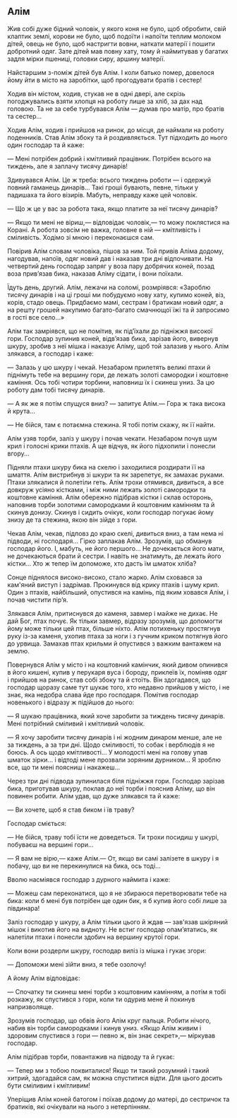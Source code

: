 ## Алім

Жив собі дуже бідний чоловік, у якого коня не було, щоб обробити, свій клаптик землі, корови не було, щоб подоїти і напоїти теплим молоком дітей, овець не було, щоб настригти вовни, наткати матерії і пошити добротний одяг.
Зате дітей мав повну хату, тому й наймитував у багатих задля мірки пшениці, головки сиру, аршину матерії.

Найстаршим з-поміж дітей був Алім.
І коли батько помер, довелося йому йти в місто на заробітки, щоб прогодувати братів і сестер!

Ходив він містом, ходив, стукав не в одні двері, але скрізь погоджувались взяти хлопця на роботу лише за хліб, за дах над головою.
Та не за себе турбувався Алім — думав про матір, про братів та сестер...

Ходив Алім, ходив і прийшов на ринок, до місця, де наймали на роботу поденників.
Став Алім збоку та й роздивляється.
Тут підходить до нього один господар та й каже:

— Мені потрібен добрий і кмітливий працівник.
Потрібен всього на тиждень, але я заплачу тисячу динарів!

Здивувався Алім.
Це ж треба: всього тиждень роботи — і одержуй повний гаманець динарів...
Такі гроші бувають, певне, тільки у падишаха та його візирів.
Мабуть, неправду каже цей чоловік.

— Що ж це у вас за робота така, якщо платите за неї тисячу динарів?

— Якщо ти мені не віриш,— відповідає чоловік,— то можу поклястися на Корані.
А робота зовсім не важка, головне в ній — кмітливість і сміливість.
Ходімо зі мною і переконаєшся сам.

Повірив Алім словам чоловіка, пішов за ним.
Той привів Аліма додому, нагодував, напоїв, одяг новий дав і наказав три дні відпочивати.
На четвертий день господар запряг у воза пару добрячих коней, позад воза прив’язав бика, наказав Аліму сідати, і вони поїхали.

Їдуть день, другий.
Алім, лежачи на соломі, розмріявся: «Зароблю тисячу динарів і на ці гроші ми побудуємо нову хату, купимо коней, віз, корів, стадо овець.
Придбаємо мамі, сестрам і братикам новий одяг, а на решту грошей накупимо багато-багато смачнющої їжі та й запросимо в гості все село...»

Алім так замріявся, що не помітив, як під’їхали до підніжжя високої гори.
Господар зупинив коней, відв’язав бика, зарізав його, вивернув шкуру, зробив з неї мішка і наказує Аліму, щоб той залазив у нього.
Алім злякався, а господар і каже:

— Залазь у цю шкуру і чекай.
Незабаром прилетять великі птахи й піднімуть тебе на вершину гори, де лежать золоті самородки і коштовне каміння.
Ось тобі чотири торбини, наповниш їх і скинеш униз.
За цю роботу дам тобі тисячу динарів.

— А як же я потім спущуся вниз? — запитує Алім.— Гора ж така висока й крута...

— Не бійся, там є потаємна стежина.
Я тобі потім скажу, як її найти.

Алім узяв торби, заліз у шкуру і почав чекати.
Незабаром почув шум крил і голосні крики птахів.
А ще відчув, як його підхопили і понесли вгору...

Підняли птахи шкуру бика на скелю і заходилися роздирати її на шмаття.
Алім вистрибнув зі шкури та як зарепетує, як замахає руками.
Птахи злякалися й полетіли геть.
Алім трохи отямився, дивиться, а все довкруж усіяно кістками, і між ними лежать золоті самородки та коштовне каміння.
Алім обережно підібрав кістки і склав осторонь, наповнив торби золотими самородками й коштовним камінням та й скинув донизу.
Скинув і сидить очікує, коли господар погукає йому знизу де та стежина, якою він зійде з гори.

Чекав Алім, чекав, підповз до краю скелі, дивиться вниз, а там нема ні підводи, ні господаря...
Гірко заплакав Алім.
Зрозумів, що обманув господар його.
І, мабуть, не його першого...
Не дочекається його мати, не дочекаються брати й сестри.
І навіть не знатимуть, де лежать його кістки...
Хто ж тепер їм допоможе, хто дасть їм шматок хліба?

Сонце піднялося високо-високо, стало жарко.
Алім сховався за кам'яний виступ і задрімав.
Прокинувся від крику птахів і шуму крил.
Один з птахів, найбільший, опустився на камінь, під яким ховався Алім, і почав чистити пір’я.

Злякався Алім, притиснувся до каменя, завмер і майже не дихає.
Не дай Бог, птах почує.
Як тільки завмер, відразу зрозумів, що допомогти йому може тільки цей птах, більше ніхто.
Алім потихеньку простягнув руку із-за каменя, ухопив птаха за ноги і з гучним криком потягнув його до урвища.
Замахав птах крильми й опустився з важким вантажем на землю.

Повернувся Алім у місто і на коштовний камінчик, який дивом опинився в його кишені, купив у перукаря вуса і бороду, приклеїв їх, поміняв одяг і прийшов на ринок, став собі збоку та й стоїть.
Він здогадався, що господар щоразу саме тут шукає того, хто недавно прийшов у місто, і не знає, яка недобра слава йде про господаря.
Помітив господар новенького і відразу ж підійшов до нього:

— Я шукаю працівника, який хоче заробити за тиждень тисячу динарів.
Мені потрібний сміливий і кмітливий чоловік.

— Я хочу заробити тисячу динарів і ні жодним динаром менше, але не за тиждень, а за три дні.
Щодо сміливості, то собак і верблюдів я не боюсь.
А ось щодо кмітливості...
У молодості мені на голову упав шматок зірки... і відтоді мене прозвали зоряним дурником...
Я зроблю все, що ти мені поясниш і накажеш...

Через три дні підвода зупинилася біля підніжжя гори.
Господар зарізав бика, приготував шкуру, поклав до неї торби і пояснив Аліму, що він повинен робити.
Алім удав, що дуже злякався та й каже:

— Ви хочете, щоб я став биком і їв траву?

Господар сміється:

— Не бійся, траву тобі їсти не доведеться.
Ти трохи посидиш у шкурі, побуваєш на вершині гори...

— Я вам не вірю,— каже Алім.— От, якщо ви самі залізете в шкуру і я побачу, що ви не перекинулися на бика, ось тоді...

Вволю насміявся господар з дурного наймита і каже:

— Можеш сам переконатися, що я не збираюся перетворювати тебе на бика: коли б мені був потрібен ще один бик, я б купив його собі лише за півдинара!

Заліз господар у шкуру, а Алім тільки цього й ждав — зав'язав шкіряний мішок і викотив його на видноту.
Не встиг господар опам’ятатись, як налетіли птахи і понесли здобич на вершину крутої гори.

Коли вони роздерли шкуру, господар виліз із мішка і гукає згори:

— Допоможи мені зійти вниз, я тебе озолочу!

А йому Алім відповідає:

— Спочатку ти скинеш мені торби з коштовним камінням, а потім я тобі розкажу, як спустився з гори, коли ти одурив мене й покинув напризволяще.

Зрозумів господар, що обвів його Алім круг пальця.
Робити нічого, набив він торби самородками і кинув униз.
«Якщо Алім живим і здоровим спустився з гори — певно ж, він знає секрет»,— міркував господар.

Алім підібрав торби, повантажив на підводу та й гукає:

— Тепер ми з тобою поквиталися!
Якщо ти такий розумний і такий хитрий, здогадайся сам, як можна спуститися відти.
Для цього досить бути сміливим і кмітливим!

Уперіщив Алім коней батогом і поїхав додому до матері, до сестричок та братиків, які очікували на нього з нетерпінням.

